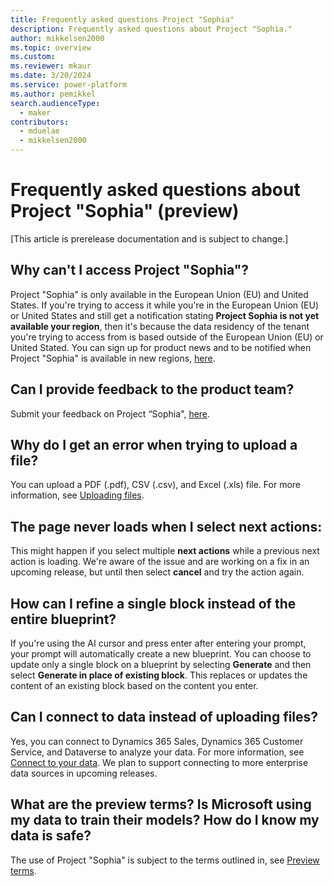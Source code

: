 ```yaml
---
title: Frequently asked questions Project "Sophia"
description: Frequently asked questions about Project "Sophia."
author: mikkelsen2000
ms.topic: overview
ms.custom: 
ms.reviewer: mkaur
ms.date: 3/20/2024
ms.service: power-platform
ms.author: pemikkel
search.audienceType:
  - maker
contributors:
  - mduelae
  - mikkelsen2000
---
```


# Frequently asked questions about Project "Sophia" (preview)

[This article is prerelease documentation and is subject to change.]

## Why can't I access Project  "Sophia"?
Project "Sophia" is only available in the  European Union (EU) and United States. If you're trying to access it while you're in the  European Union (EU) or United States and still get a notification stating **Project Sophia is not yet available your region**, then it's because the data residency of the tenant you're trying to access from is based outside of the European Union (EU) or United Stated. You can sign up for product news and to be notified when Project "Sophia" is available in new regions, [here](https://aka.ms/projectsophianews). 

## Can I provide feedback to the product team?
Submit your feedback on Project “Sophia", [here](https://aka.ms/projectsophiafeedback).

## Why do I get an error when trying to upload a file?
You can upload a PDF (.pdf), CSV (.csv), and Excel (.xls) file. For more information, see [Uploading files](data-connections.md#uploading-files).

## The page never loads when I select next actions:
This might happen if you select multiple **next actions** while a previous next action is loading. We're aware of the issue and are working on a fix in an upcoming release, but until then select **cancel** and try the action again.

## How can I refine a single block instead of the entire blueprint?
If you're using the AI cursor and press enter after entering your prompt, your prompt will automatically create a new blueprint. You can choose to update only a single block on a blueprint by selecting **Generate** and then select **Generate in place of existing block**. This replaces or updates the content of an existing block based on the content you enter.

## Can I connect to data instead of uploading files? 
Yes, you can connect to Dynamics 365 Sales, Dynamics 365 Customer Service, and Dataverse to analyze your data. For more information, see [Connect to your data](data-connections.md).
We plan to support connecting to more enterprise data sources in upcoming releases.

## What are the preview terms? Is Microsoft using my data to train their models? How do I know my data is safe?

The use of Project "Sophia" is subject to the terms outlined in, see [Preview terms](https://aka.ms/projectsophiapreviewterms).
